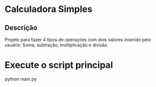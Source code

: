 # Calculadora Simples

## Descrição
Projeto para fazer 4 tipos de operações com dois valores inserido pelo usuário: Soma, subtração, multiplicação e divisão.

# Execute o script principal
python main.py